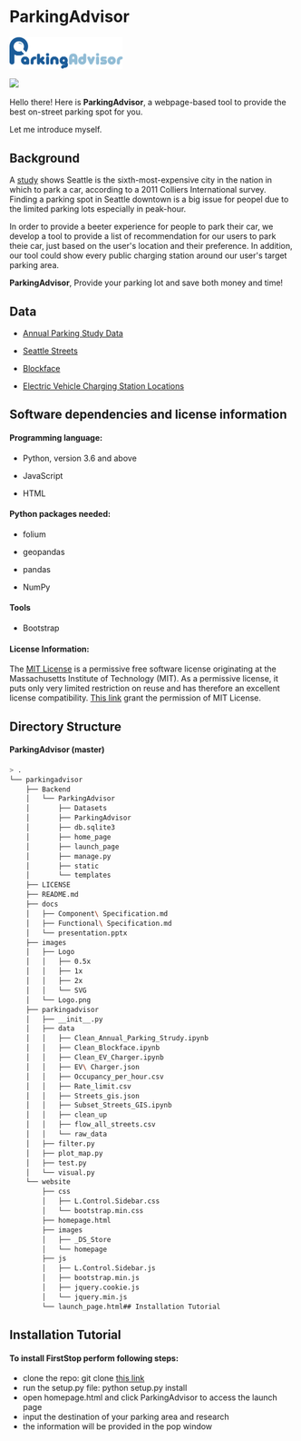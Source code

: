 # ParkingAdvisor
<img src="images/Logo.png" style="zoom:50%" />

![](https://img.shields.io/github/license/mashape/apistatus.svg)

Hello there! Here is **ParkingAdvisor**, a webpage-based tool to provide the best on-street parking spot for you.

Let me introduce myself.
## Background
A [study](https://www.seattlemag.com/article/how-find-parking-seattle) shows Seattle is the sixth-most-expensive city in the nation in which to park a car, according to a 2011 Colliers International survey. Finding a parking spot in Seattle downtown is a big issue for peopel due to the limited parking lots especially in peak-hour. 

In order to provide a beeter experience for people to park their car, we develop a tool to provide a list of recommendation for our users to park theie car, just based on the user's location and their preference. In addition, our tool could show every public charging station around our user's target parking area. 

**ParkingAdvisor**, Provide your parking lot and save both money and time!

## Data
* [Annual Parking Study Data](https://data.seattle.gov/Transportation/Annual-Parking-Study-Data/7jzm-ucez)

* [Seattle Streets](http://data-seattlecitygis.opendata.arcgis.com/datasets/seattle-streets)

* [Blockface](https://data-seattlecitygis.opendata.arcgis.com/datasets/blockface)

* [Electric Vehicle Charging Station Locations](https://afdc.energy.gov/fuels/electricity_locations.html#/find/nearest?fuel=ELEC)

## Software dependencies and license information

#### Programming language:
* Python, version 3.6 and above

* JavaScript

* HTML

#### Python packages needed:
* folium

* geopandas

* pandas

* NumPy

#### Tools
* Bootstrap

#### License Information:
The [MIT License](https://en.wikipedia.org/wiki/MIT_License) is a permissive free software license originating at the Massachusetts Institute of Technology (MIT). As a permissive license, it puts only very limited restriction on reuse and has therefore an excellent license compatibility. [This link](https://opensource.org/licenses/MIT) grant the permission of MIT License.

## Directory Structure
#### ParkingAdvisor (master)
```bash
> .
└── parkingadvisor
    ├── Backend
    │   └── ParkingAdvisor
    │       ├── Datasets
    │       ├── ParkingAdvisor
    │       ├── db.sqlite3
    │       ├── home_page
    │       ├── launch_page
    │       ├── manage.py
    │       ├── static
    │       └── templates
    ├── LICENSE
    ├── README.md
    ├── docs
    │   ├── Component\ Specification.md
    │   ├── Functional\ Specification.md
    │   └── presentation.pptx
    ├── images
    │   ├── Logo
    │   │   ├── 0.5x
    │   │   ├── 1x
    │   │   ├── 2x
    │   │   └── SVG
    │   └── Logo.png
    ├── parkingadvisor
    │   ├── __init__.py
    │   ├── data
    │   │   ├── Clean_Annual_Parking_Strudy.ipynb
    │   │   ├── Clean_Blockface.ipynb
    │   │   ├── Clean_EV_Charger.ipynb
    │   │   ├── EV\ Charger.json
    │   │   ├── Occupancy_per_hour.csv
    │   │   ├── Rate_limit.csv
    │   │   ├── Streets_gis.json
    │   │   ├── Subset_Streets_GIS.ipynb
    │   │   ├── clean_up
    │   │   ├── flow_all_streets.csv
    │   │   └── raw_data
    │   ├── filter.py
    │   ├── plot_map.py
    │   ├── test.py
    │   └── visual.py
    └── website
        ├── css
        │   ├── L.Control.Sidebar.css
        │   └── bootstrap.min.css
        ├── homepage.html
        ├── images
        │   ├── _DS_Store
        │   └── homepage
        ├── js
        │   ├── L.Control.Sidebar.js
        │   ├── bootstrap.min.js
        │   ├── jquery.cookie.js
        │   └── jquery.min.js
        └── launch_page.html## Installation Tutorial
```
## Installation Tutorial
#### To install FirstStop perform following steps:

* clone the repo: git clone [this link](https://github.com/deepforce/parkingadvisor)
* run the setup.py file: python setup.py install
* open homepage.html and click ParkingAdvisor to access the launch page 
* input the destination of your parking area and research
* the information will be provided in the pop window
